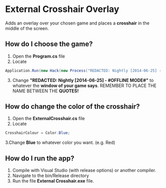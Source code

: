 # External Crosshair Overlay
Adds an overlay over your chosen game and places a **crosshair** in the middle of the screen.

## How do I choose the game?
1. Open the **Program.cs** file
2. Locate 
```c#
Application.Run(new Hack(new Process("REDACTED: Nightly [2014-06-25] - #OFFLINE MODE#")));
```
3. Change **"REDACTED: Nightly [2014-06-25] - #OFFLINE MODE#"** to whatever the __**window of your game says**__.
REMEMBER TO PLACE THE NAME BETWEEN THE **QUOTES!**

## How do change the color of the crosshair?
1. Open the **ExternalCrosshair.cs** file
2. Locate
```c#
CrosshairColour = Color.Blue;
```
3.Change **Blue** to whatever color you want. (e.g. Red)

## How do I run the app?
1. Compile with Visual Studio (with release options) or another compiler.
2. Navigate to the bin/Release directory
3. Run the file **External Crosshair.exe** file.
